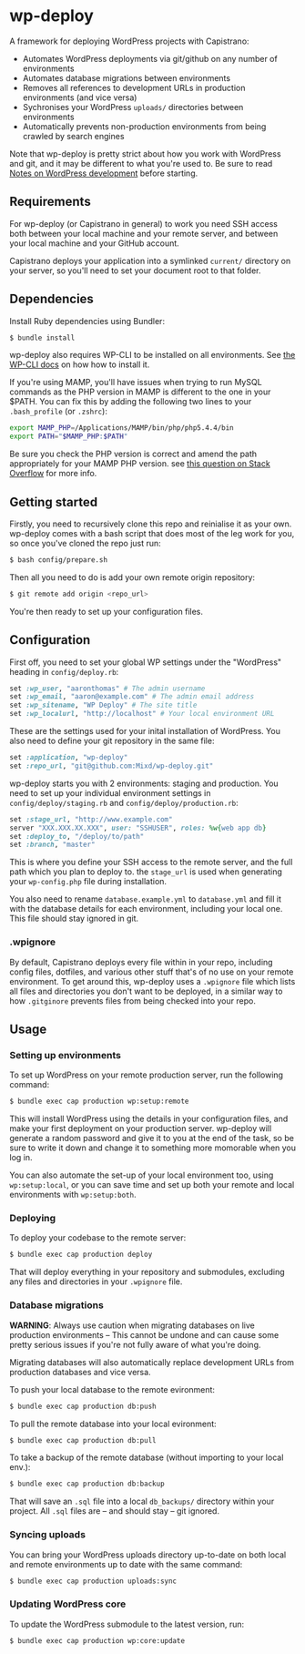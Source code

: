 wp-deploy
=========

A framework for deploying WordPress projects with Capistrano:

- Automates WordPress deployments via git/github on any number of environments
- Automates database migrations between environments
- Removes all references to development URLs in production environments (and vice versa)
- Sychronises your WordPress `uploads/` directories between environments
- Automatically prevents non-production environments from being crawled by search engines

Note that wp-deploy is pretty strict about how you work with WordPress and git, and it may be different to what you're used to. Be sure to read [Notes on WordPress development](https://github.com/Mixd/wp-deploy/wiki/Notes-on-WordPress-development) before starting.

Requirements
------------

For wp-deploy (or Capistrano in general) to work you need SSH access both between your local machine and your remote server, and between your local machine and your GitHub account.

Capistrano deploys your application into a symlinked `current/` directory on your server, so you'll need to set your document root to that folder.

Dependencies
---------------
Install Ruby dependencies using Bundler:

```sh
$ bundle install
```

wp-deploy also requires WP-CLI to be installed on all environments. See [the WP-CLI docs](http://wp-cli.org/#install) on how how to install it.

If you're using MAMP, you'll have issues when trying to run MySQL commands as the PHP version in MAMP is different to the one in your $PATH. You can fix this by adding the following two lines to your `.bash_profile` (or `.zshrc`):

```sh
export MAMP_PHP=/Applications/MAMP/bin/php/php5.4.4/bin
export PATH="$MAMP_PHP:$PATH"
```
Be sure you check the PHP version is correct and amend the path appropriately for your MAMP PHP version. see [this question on Stack Overflow](http://stackoverflow.com/questions/4145667/how-to-override-the-path-of-php-to-use-the-mamp-path/) for more info.

Getting started
---------------

Firstly, you need to recursively clone this repo and reinialise it as your own. wp-deploy comes with a bash script that does most of the leg work for you, so once you've cloned the repo just run:

```sh
$ bash config/prepare.sh
```
Then all you need to do is add your own remote origin repository:

```sh
$ git remote add origin <repo_url>
```

You're then ready to set up your configuration files.

Configuration
---------------

First off, you need to set your global WP settings under the "WordPress" heading in `config/deploy.rb`:

```ruby
set :wp_user, "aaronthomas" # The admin username
set :wp_email, "aaron@example.com" # The admin email address
set :wp_sitename, "WP Deploy" # The site title
set :wp_localurl, "http://localhost" # Your local environment URL
```

These are the settings used for your inital installation of WordPress. You also need to define your git repository in the same file:

```ruby
set :application, "wp-deploy"
set :repo_url, "git@github.com:Mixd/wp-deploy.git"
```

wp-deploy starts you with 2 environments: staging and production. You need to set up your individual environment settings in `config/deploy/staging.rb` and `config/deploy/production.rb`:

```ruby
set :stage_url, "http://www.example.com"
server "XXX.XXX.XX.XXX", user: "SSHUSER", roles: %w{web app db}
set :deploy_to, "/deploy/to/path"
set :branch, "master"
```
This is where you define your SSH access to the remote server, and the full path which you plan to deploy to. the `stage_url` is used when generating your `wp-config.php` file during installation.

You also need to rename `database.example.yml` to `database.yml` and fill it with the database details for each environment, including your local one. This file should stay ignored in git.

### .wpignore

By default, Capistrano deploys every file within in your repo, including config files, dotfiles, and various other stuff that's of no use on your remote environment. To get around this, wp-deploy uses a `.wpignore` file which lists all files and directories you don't want to be deployed, in a similar way to how `.gitginore` prevents files from being checked into your repo.


Usage
-----

### Setting up environments

To set up WordPress on your remote production server, run the following command:

```sh
$ bundle exec cap production wp:setup:remote
```

This will install WordPress using the details in your configuration files, and make your first deployment on your production server. wp-deploy will generate a random password and give it to you at the end of the task, so be sure to write it down and change it to something more momorable when you log in.

You can also automate the set-up of your local environment too, using `wp:setup:local`, or you can save time and set up both your remote and local environments with `wp:setup:both`.

### Deploying

To deploy your codebase to the remote server:

```sh
$ bundle exec cap production deploy
```

That will deploy everything in your repository and submodules, excluding any files and directories in your `.wpignore` file.

### Database migrations

__WARNING__: Always use caution when migrating databases on live production environments – This cannot be undone and can cause some pretty serious issues if you're not fully aware of what you're doing.

Migrating databases will also automatically replace development URLs from production databases and vice versa.

To push your local database to the remote evironment:

```sh
$ bundle exec cap production db:push
```

To pull the remote database into your local evironment:

```sh
$ bundle exec cap production db:pull
```

To take a backup of the remote database (without importing to your local env.):

```sh
$ bundle exec cap production db:backup
```

That will save an `.sql` file into a local `db_backups/` directory within your project. All `.sql` files are – and should stay – git ignored.

### Syncing uploads

You can bring your WordPress uploads directory up-to-date on both local and remote environments up to date with the same command:

```sh
$ bundle exec cap production uploads:sync
```

### Updating WordPress core

To update the WordPress submodule to the latest version, run:

```sh
$ bundle exec cap production wp:core:update
```
